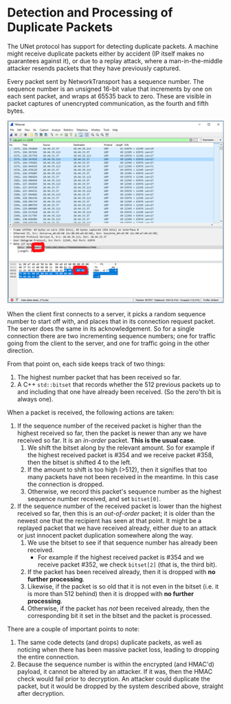 # Detection and Processing of Duplicate Packets

The UNet protocol has support for detecting duplicate packets.  A machine might receive duplicate packets either by accident (IP itself makes no guarantees against it), or due to a replay attack, where a man-in-the-middle attacker resends packets that they have previously captured.

Every packet sent by NetworkTransport has a sequence number.  The sequence number is an unsigned 16-bit value that increments by one on each sent packet, and wraps at 65535 back to zero.  These are visible in packet captures of unencrypted communication, as the fourth and fifth bytes.  

![](seqnum.png "Wireshark Screenshot showing UNet sequence number within UDP packet")

When the client first connects to a server, it picks a random sequence number to start off with, and places that in its connection request packet. The server does the same in its acknowledgement. So for a single connection there are two incrementing sequence numbers; one for traffic going from the client to the server, and one for traffic going in the other direction.

From that point on, each side keeps track of two things:

1. The highest number packet that has been received so far.
1. A C++ `std::bitset` that records whether the 512 previous packets up to and including that one have already been received. (So the zero'th bit is always one).

When a packet is received, the following actions are taken:
1. If the sequence number of the received packet is higher than the highest received so far, then the packet is newer than any we have received so far. It is an _in-order_ packet. **This is the usual case**.
    1. We shift the bitset along by the relevant amount. So for example if the highest received packet is #354 and we receive packet #358, then the bitset is shifted 4 to the left.
    1. If the amount to shift is too high (>512), then it signifies that too many packets have not been received in the meantime. In this case the connection is dropped.
    1. Otherwise, we record this packet's sequence number as the highest sequence number received, and set `bitset[0]`.
1. If the sequence number of the received packet is lower than the highest received so far, then this is an _out-of-order_ packet; it is older than the newest one that the recipient has seen at that point. It might be a replayed packet that we have received already, either due to an attack or just innocent packet duplication somewhere along the way.
    1. We use the bitset to see if that sequence number has already been received.
        * For example if the highest received packet is #354 and we receive packet #352, we check `bitset[2]` (that is, the third bit).
    1. If the packet has been received already, then it is dropped with **no further processing**.
    1. Likewise, if the packet is so old that it is not even in the bitset (i.e. it is more than 512 behind) then it is dropped with **no further processing**.
    1. Otherwise, if the packet has *not* been received already, then the corresponding bit it set in the bitset and the packet is processed.


There are a couple of important points to note:
1. The same code detects (and drops) duplicate packets, as well as noticing when there has been massive packet loss, leading to dropping the entire connection.
1. Because the sequence number is within the encrypted (and HMAC'd) payload, it cannot be altered by an attacker. If it was, then the HMAC check would fail prior to decryption. An attacker could duplicate the packet, but it would be dropped by the system described above, straight after decryption.
